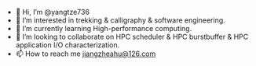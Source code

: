 - 👋 Hi, I’m @yangtze736
- 👀 I’m interested in trekking & calligraphy & software engineering.
- 🌱 I’m currently learning High-performance computing.
- 💞️ I’m looking to collaborate on HPC scheduler & HPC burstbuffer & HPC application I/O characterization.
- 📫 How to reach me jiangzheahu@126.com

<!---
yangtze736/yangtze736 is a ✨ special ✨ repository because its `README.md` (this file) appears on your GitHub profile.
You can click the Preview link to take a look at your changes.
--->
